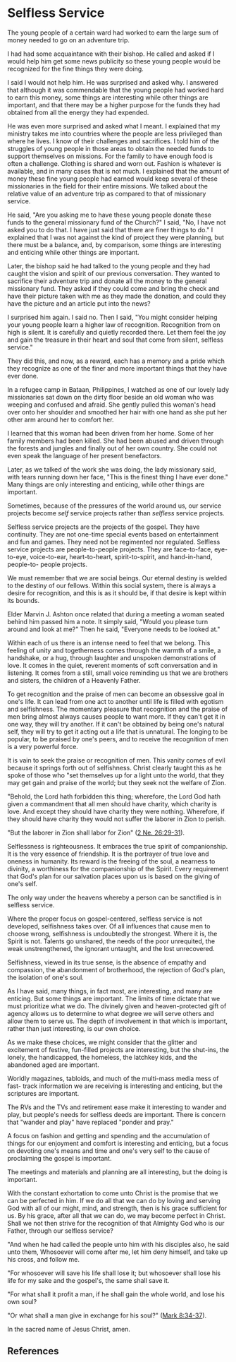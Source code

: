 # Selfless Service

The young people of a certain ward had worked to earn the large sum of money
needed to go on an adventure trip.

I had had some acquaintance with their bishop. He called and asked if I would
help him get some news publicity so these young people would be recognized for
the fine things they were doing.

I said I would not help him. He was surprised and asked why. I answered that
although it was commendable that the young people had worked hard to earn this
money, some things are interesting while other things are important, and that
there may be a higher purpose for the funds they had obtained from all the
energy they had expended.

He was even more surprised and asked what I meant. I explained that my
ministry takes me into countries where the people are less privileged than
where he lives. I know of their challenges and sacrifices. I told him of the
struggles of young people in those areas to obtain the needed funds to support
themselves on missions. For the family to have enough food is often a
challenge. Clothing is shared and worn out. Fashion is whatever is available,
and in many cases that is not much. I explained that the amount of money these
fine young people had earned would keep several of these missionaries in the
field for their entire missions. We talked about the relative value of an
adventure trip as compared to that of missionary service.

He said, "Are you asking me to have these young people donate these funds to
the general missionary fund of the Church?" I said, "No, I have not asked you
to do that. I have just said that there are finer things to do." I explained
that I was not against the kind of project they were planning, but there must
be a balance, and, by comparison, some things are interesting and enticing
while other things are important.

Later, the bishop said he had talked to the young people and they had caught
the vision and spirit of our previous conversation. They wanted to sacrifice
their adventure trip and donate all the money to the general missionary fund.
They asked if they could come and bring the check and have their picture taken
with me as they made the donation, and could they have the picture and an
article put into the news?

I surprised him again. I said no. Then I said, "You might consider helping
your young people learn a higher law of recognition. Recognition from on high
is silent. It is carefully and quietly recorded there. Let them feel the joy
and gain the treasure in their heart and soul that come from silent, selfless
service."

They did this, and now, as a reward, each has a memory and a pride which they
recognize as one of the finer and more important things that they have ever
done.

In a refugee camp in Bataan, Philippines, I watched as one of our lovely lady
missionaries sat down on the dirty floor beside an old woman who was weeping
and confused and afraid. She gently pulled this woman's head over onto her
shoulder and smoothed her hair with one hand as she put her other arm around
her to comfort her.

I learned that this woman had been driven from her home. Some of her family
members had been killed. She had been abused and driven through the forests
and jungles and finally out of her own country. She could not even speak the
language of her present benefactors.

Later, as we talked of the work she was doing, the lady missionary said, with
tears running down her face, "This is the finest thing I have ever done." Many
things are only interesting and enticing, while other things are important.

Sometimes, because of the pressures of the world around us, our service
projects become _self_ service projects rather than _selfless_ service
projects.

Selfless service projects are the projects of the gospel. They have
continuity. They are not one-time special events based on entertainment and
fun and games. They need not be regimented nor regulated. Selfless service
projects are people-to-people projects. They are face-to-face, eye-to-eye,
voice-to-ear, heart-to-heart, spirit-to-spirit, and hand-in-hand, people-to-
people projects.

We must remember that we are social beings. Our eternal destiny is welded to
the destiny of our fellows. Within this social system, there is always a
desire for recognition, and this is as it should be, if that desire is kept
within its bounds.

Elder Marvin J. Ashton once related that during a meeting a woman seated
behind him passed him a note. It simply said, "Would you please turn around
and look at me?" Then he said, "Everyone needs to be looked at."

Within each of us there is an intense need to feel that we belong. This
feeling of unity and togetherness comes through the warmth of a smile, a
handshake, or a hug, through laughter and unspoken demonstrations of love. It
comes in the quiet, reverent moments of soft conversation and in listening. It
comes from a still, small voice reminding us that we are brothers and sisters,
the children of a Heavenly Father.

To get recognition and the praise of men can become an obsessive goal in one's
life. It can lead from one act to another until life is filled with egotism
and selfishness. The momentary pleasure that recognition and the praise of men
bring almost always causes people to want more. If they can't get it in one
way, they will try another. If it can't be obtained by being one's natural
self, they will try to get it acting out a life that is unnatural. The longing
to be popular, to be praised by one's peers, and to receive the recognition of
men is a very powerful force.

It is vain to seek the praise or recognition of men. This vanity comes of evil
because it springs forth out of selfishness. Christ clearly taught this as he
spoke of those who "set themselves up for a light unto the world, that they
may get gain and praise of the world; but they seek not the welfare of Zion.

"Behold, the Lord hath forbidden this thing; wherefore, the Lord God hath
given a commandment that all men should have charity, which charity is love.
And except they should have charity they were nothing. Wherefore, if they
should have charity they would not suffer the laborer in Zion to perish.

"But the laborer in Zion shall labor for Zion" ([2 Ne.
26:29-31](/scriptures/bofm/2-ne/26.29-31?lang=eng#28)).

Selflessness is righteousness. It embraces the true spirit of companionship.
It is the very essence of friendship. It is the portrayer of true love and
oneness in humanity. Its reward is the freeing of the soul, a nearness to
divinity, a worthiness for the companionship of the Spirit. Every requirement
that God's plan for our salvation places upon us is based on the giving of
one's self.

The only way under the heavens whereby a person can be sanctified is in
selfless service.

Where the proper focus on gospel-centered, selfless service is not developed,
selfishness takes over. Of all influences that cause men to choose wrong,
selfishness is undoubtedly the strongest. Where it is, the Spirit is not.
Talents go unshared, the needs of the poor unrequited, the weak
unstrengthened, the ignorant untaught, and the lost unrecovered.

Selfishness, viewed in its true sense, is the absence of empathy and
compassion, the abandonment of brotherhood, the rejection of God's plan, the
isolation of one's soul.

As I have said, many things, in fact most, are interesting, and many are
enticing. But some things are important. The limits of time dictate that we
must prioritize what we do. The divinely given and heaven-protected gift of
agency allows us to determine to what degree we will serve others and allow
them to serve us. The depth of involvement in that which is important, rather
than just interesting, is our own choice.

As we make these choices, we might consider that the glitter and excitement of
festive, fun-filled projects are interesting, but the shut-ins, the lonely,
the handicapped, the homeless, the latchkey kids, and the abandoned aged are
important.

Worldly magazines, tabloids, and much of the multi-mass media mess of fast-
track information we are receiving is interesting and enticing, but the
scriptures are important.

The RVs and the TVs and retirement ease make it interesting to wander and
play, but people's needs for selfless deeds are important. There is concern
that "wander and play" have replaced "ponder and pray."

A focus on fashion and getting and spending and the accumulation of things for
our enjoyment and comfort is interesting and enticing, but a focus on devoting
one's means and time and one's very self to the cause of proclaiming the
gospel is important.

The meetings and materials and planning are all interesting, but the doing is
important.

With the constant exhortation to come unto Christ is the promise that we can
be perfected in him. If we do all that we can do by loving and serving God
with all of our might, mind, and strength, then is his grace sufficient for
us. By his grace, after all that we can do, we may become perfect in Christ.
Shall we not then strive for the recognition of that Almighty God who is our
Father, through our selfless service?

"And when he had called the people unto him with his disciples also, he said
unto them, Whosoever will come after me, let him deny himself, and take up his
cross, and follow me.

"For whosoever will save his life shall lose it; but whosoever shall lose his
life for my sake and the gospel's, the same shall save it.

"For what shall it profit a man, if he shall gain the whole world, and lose
his own soul?

"Or what shall a man give in exchange for his soul?" ([Mark
8:34-37](/scriptures/nt/mark/8.34-37?lang=eng#33)).

In the sacred name of Jesus Christ, amen.

## References

